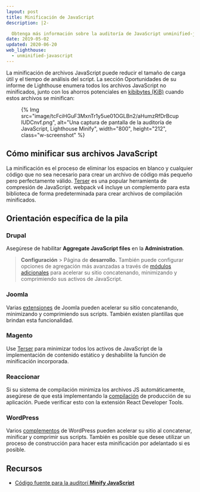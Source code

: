 ```yaml
---
layout: post
title: Minificación de JavaScript
description: |2-

  Obtenga más información sobre la auditoría de JavaScript unminified-javascript.
date: 2019-05-02
updated: 2020-06-20
web_lighthouse:
  - unminified-javascript
---
```


La minificación de archivos JavaScript puede reducir el tamaño de carga útil y el tiempo de análisis del script. La sección Oportunidades de su informe de Lighthouse enumera todos los archivos JavaScript no minificados, junto con los ahorros potenciales en [kibibytes (KiB)](https://en.wikipedia.org/wiki/Kibibyte) cuando estos archivos se minifican:

<figure class="w-figure">{% Img src="image/tcFciHGuF3MxnTr1y5ue01OGLBn2/aHumzRfDrBcuplUDCnvf.png", alt="Una captura de pantalla de la auditoría de JavaScript, Lighthouse Minify", width="800", height="212", class="w-screenshot" %}</figure>

## Cómo minificar sus archivos JavaScript

La minificación es el proceso de eliminar los espacios en blanco y cualquier código que no sea necesario para crear un archivo de código más pequeño pero perfectamente válido. [Terser](https://github.com/terser-js/terser) es una popular herramienta de compresión de JavaScript. webpack v4 incluye un complemento para esta biblioteca de forma predeterminada para crear archivos de compilación minificados.

## Orientación específica de la pila

### Drupal

Asegúrese de habilitar **Aggregate JavaScript files** en la **Administration**.

> **Configuración** > Página de **desarrollo.** También puede configurar opciones de agregación más avanzadas a través de [módulos adicionales](https://www.drupal.org/project/project_module?f%5B0%5D=&f%5B1%5D=&f%5B2%5D=im_vid_3%3A123&f%5B3%5D=&f%5B4%5D=sm_field_project_type%3Afull&f%5B5%5D=&f%5B6%5D=&text=javascript+aggregation&solrsort=iss_project_release_usage+desc&op=Search) para acelerar su sitio concatenando, minimizando y comprimiendo sus activos de JavaScript.

### Joomla

Varias [extensiones](https://extensions.joomla.org/instant-search/?jed_live%5Bquery%5D=performance) de Joomla pueden acelerar su sitio concatenando, minimizando y comprimiendo sus scripts. También existen plantillas que brindan esta funcionalidad.

### Magento

Use [Terser](https://www.npmjs.com/package/terser) para minimizar todos los activos de JavaScript de la implementación de contenido estático y deshabilite la función de minificación incorporada.

### Reaccionar

Si su sistema de compilación minimiza los archivos JS automáticamente, asegúrese de que está implementando la [compilación](https://reactjs.org/docs/optimizing-performance.html#use-the-production-build) de producción de su aplicación. Puede verificar esto con la extensión React Developer Tools.

### WordPress

Varios [complementos](https://wordpress.org/plugins/search/minify+javascript/) de WordPress pueden acelerar su sitio al concatenar, minificar y comprimir sus scripts. También es posible que desee utilizar un proceso de construcción para hacer esta minificación por adelantado si es posible.

## Recursos

- [Código fuente para la auditorí **Minify JavaScript**](https://github.com/GoogleChrome/lighthouse/blob/master/lighthouse-core/audits/byte-efficiency/unminified-javascript.js)
